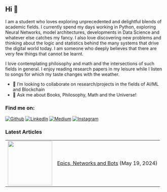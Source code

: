 ## Hi 👋

I am a student who loves exploring unprecedented and delightful blends of academic fields. I currently spend my days working in Python, exploring Neural Networks, model architectures, developments in Data Science and whatever else catches my fancy. I also love discovering new problems and thinking about the logic and statistics behind the many systems that drive the digital world today. I am someone who deeply believes that there are very few things that cannot be learnt.

I love contemplating philosophy and math and the intersections of such fields in general. I enjoy reading research papers in my leisure while I listen to songs for which my taste changes with the weather.

- 👯 I’m looking to collaborate on research/projects in the fields of AI/ML and Blockchain
- 💬 Ask me about Books, Philosophy, Math and the Universe!

### Find me on:

<a href="https://github.com/su-mana-s" target="_blank"><img alt="Github" src="https://img.shields.io/badge/GitHub-%2312100E.svg?&style=for-the-badge&logo=Github&logoColor=white" /></a>
<a href="https://www.linkedin.com/in/sumana-sridharan/" target="_blank"><img alt="LinkedIn" src="https://img.shields.io/badge/linkedin-%230077B5.svg?&style=for-the-badge&logo=linkedin&logoColor=white" /></a>
<a href="https://medium.com/@sumanasridharan" target="_blank"><img alt="Medium" src="https://img.shields.io/badge/medium-%FF69B4.svg?&style=for-the-badge&logo=medium&logoColor=white&color=black" /></a>
<a href="https://instagram.com/s_u.m_a.n_a" target="_blank"><img alt="Instagram" src="https://img.shields.io/badge/instagram-%FF69B4.svg?&style=for-the-badge&logo=instagram&logoColor=white&color=cd486b" /></a>

### Latest Articles
<table>
<!-- START --><tr>
  <td><a href="https://medium.com/@sumanasridharan/of-epics-networks-and-bots-79f48cdd3c3f"><img width="140px" src="https://miro.medium.com/v2/resize:fit:1400/format:webp/0*5Ky8ysd5p5wnWHAE"></a></td>
<td><a href="https://medium.com/@sumanasridharan/of-epics-networks-and-bots-79f48cdd3c3f">Epics, Networks and Bots</a> (May 19, 2024)<br/></td></tr>
<!-- END -->
</table>

  

